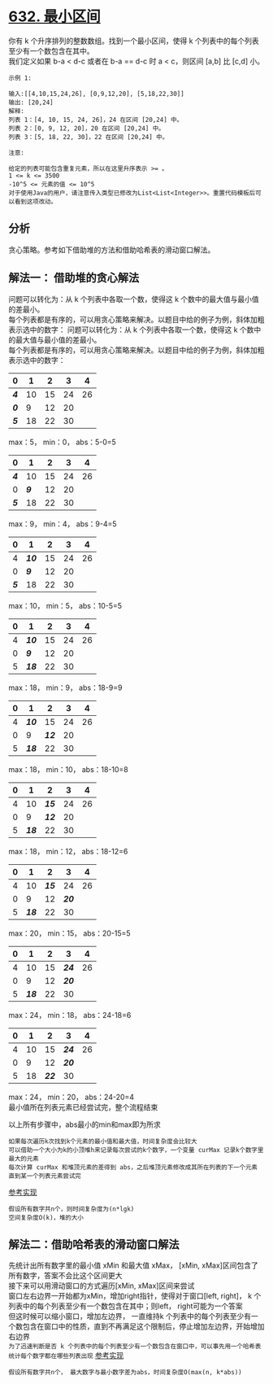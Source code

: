# [632. 最小区间](https://leetcode-cn.com/problems/smallest-range-covering-elements-from-k-lists)
你有 k 个升序排列的整数数组。找到一个最小区间，使得 k 个列表中的每个列表至少有一个数包含在其中。  
我们定义如果 b-a < d-c 或者在 b-a == d-c 时 a < c，则区间 [a,b] 比 [c,d] 小。
```
示例 1:

输入:[[4,10,15,24,26], [0,9,12,20], [5,18,22,30]]
输出: [20,24]
解释:
列表 1：[4, 10, 15, 24, 26]，24 在区间 [20,24] 中。
列表 2：[0, 9, 12, 20]，20 在区间 [20,24] 中。
列表 3：[5, 18, 22, 30]，22 在区间 [20,24] 中。

注意:

给定的列表可能包含重复元素，所以在这里升序表示 >= 。
1 <= k <= 3500
-10^5 <= 元素的值 <= 10^5
对于使用Java的用户，请注意传入类型已修改为List<List<Integer>>。重置代码模板后可以看到这项改动。
```
## 分析
贪心策略。参考如下借助堆的方法和借助哈希表的滑动窗口解法。
## 解法一： 借助堆的贪心解法
问题可以转化为：从 k 个列表中各取一个数，使得这 k 个数中的最大值与最小值的差最小。  
每个列表都是有序的，可以用贪心策略来解决。以题目中给的例子为例，斜体加粗表示选中的数字：
问题可以转化为：从 k 个列表中各取一个数，使得这 k 个数中的最大值与最小值的差最小。  
每个列表都是有序的，可以用贪心策略来解决。以题目中给的例子为例，斜体加粗表示选中的数字：
  
| 0          | 1    | 2    | 3    | 4    |
| ---------- | ---- | ---- | ---- | ---- |
| ***4*** | 10   | 15   | 24   | 26   |
| ***0***   | 9    | 12   | 20   |      |
| ***5***   | 18   | 22   | 30   |      ||

max：5， min：0， abs：5-0=5

| 0        | 1        | 2    | 3    | 4    |
| -------- | -------- | ---- | ---- | ---- |
| ***4*** | 10       | 15   | 24   | 26   |
| 0        | ***9*** | 12   | 20   |      |
| ***5*** | 18       | 22   | 30   |      ||

max：9， min：4， abs：9-4=5 

| 0        | 1         | 2    | 3    | 4    |
| -------- | --------- | ---- | ---- | ---- |
| 4        | ***10*** | 15   | 24   | 26   |
| 0        | ***9***  | 12   | 20   |      |
| ***5*** | 18        | 22   | 30   |      ||

max：10， min：5， abs：10-5=5 

| 0    | 1         | 2    | 3    | 4    |
| ---- | --------- | ---- | ---- | ---- |
| 4    | ***10*** | 15   | 24   | 26   |
| 0    | ***9***  | 12   | 20   |      |
| 5    | ***18*** | 22   | 30   |      ||

max：18， min：9， abs：18-9=9 

| 0    | 1         | 2         | 3    | 4    |
| ---- | --------- | --------- | ---- | ---- |
| 4    | ***10*** | 15        | 24   | 26   |
| 0    | 9         | ***12*** | 20   |      |
| 5    | ***18*** | 22        | 30   |      ||

max：18， min：10， abs：18-10=8 

| 0    | 1         | 2         | 3    | 4    |
| ---- | --------- | --------- | ---- | ---- |
| 4    | 10        | ***15*** | 24   | 26   |
| 0    | 9         | ***12*** | 20   |      |
| 5    | ***18*** | 22        | 30   |      ||

max：18， min：12， abs：18-12=6 

| 0    | 1         | 2         | 3         | 4    |
| ---- | --------- | --------- | --------- | ---- |
| 4    | 10        | ***15*** | 24        | 26   |
| 0    | 9         | 12        | ***20*** |      |
| 5    | ***18*** | 22        | 30        |      ||

max：20， min：15， abs：20-15=5  

| 0    | 1         | 2    | 3         | 4    |
| ---- | --------- | ---- | --------- | ---- |
| 4    | 10        | 15   | ***24*** | 26   |
| 0    | 9         | 12   | ***20*** |      |
| 5    | ***18*** | 22   | 30        |      ||

max：24， min：18， abs：24-18=6 

| 0    | 1    | 2         | 3         | 4    |
| ---- | ---- | --------- | --------- | ---- |
| 4    | 10   | 15        | ***24*** | 26   |
| 0    | 9    | 12        | ***20*** |      |
| 5    | 18   | ***22*** | 30        |      ||

max：24， min：20， abs：24-20=4   
最小值所在列表元素已经尝试完，整个流程结束

以上所有步骤中，abs最小的min和max即为所求
```text
如果每次遍历k次找到k个元素的最小值和最大值，时间复杂度会比较大
可以借助一个大小为k的小顶堆h来记录每次尝试的k个数字，一个变量 curMax 记录k个数字里最大的元素
每次计算 curMax 和堆顶元素的差得到 abs，之后堆顶元素修改成其所在列表的下一个元素
直到某一个列表元素尝试完
```
[参考实现](d.go)
```text
假设所有数字共n个，则时间复杂度为(n*lgk)
空间复杂度O(k)，堆的大小
```
## 解法二：借助哈希表的滑动窗口解法
先统计出所有数字里的最小值 xMin 和最大值 xMax， [xMin, xMax]区间包含了所有数字，答案不会比这个区间更大  
接下来可以用滑动窗口的方式遍历[xMin, xMax]区间来尝试  
窗口左右边界一开始都为xMin，增加right指针，使得对于窗口[left, right]， k 个列表中的每个列表至少有一个数包含在其中；则left， right可能为一个答案  
但这时候可以缩小窗口，增加左边界， 一直维持k 个列表中的每个列表至少有一个数包含在窗口中的性质，直到不再满足这个限制后，停止增加左边界，开始增加右边界  
`为了迅速判断是否 k 个列表中的每个列表至少有一个数包含在窗口中，可以事先用一个哈希表统计每个数字都在哪些列表出现`
[参考实现](dd.go)
```text
假设所有数字共n个， 最大数字与最小数字差为abs，时间复杂度O(max(n, k*abs))
```